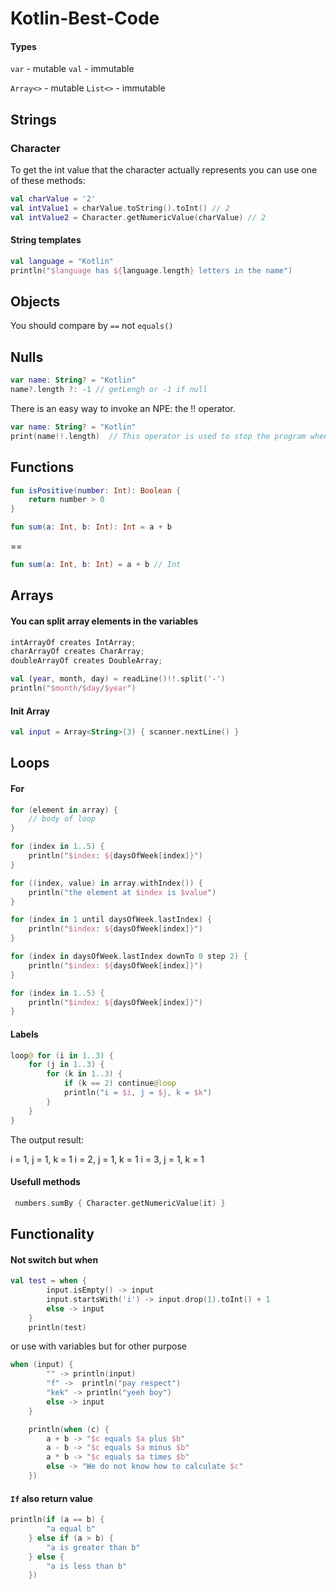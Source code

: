 # Kotlin-Best-Code

#### Types

`var` - mutable
`val` - immutable

`Array<>` - mutable
`List<>` - immutable


## Strings

### Character

To get the int value that the character actually represents you can use one of these methods:
```kotlin
val charValue = '2'
val intValue1 = charValue.toString().toInt() // 2
val intValue2 = Character.getNumericValue(charValue) // 2
```

#### String templates

```kotlin
val language = "Kotlin"
println("$language has ${language.length} letters in the name")
```

## Objects

You should compare by `==` not `equals()`


## Nulls

```kotlin
var name: String? = "Kotlin"
name?.length ?: -1 // getLengh or -1 if null
```

There is an easy way to invoke an NPE: the !! operator. 
```kotlin
var name: String? = "Kotlin"
print(name!!.length)  // This operator is used to stop the program when null is met.
```

## Functions

```kotlin
fun isPositive(number: Int): Boolean {
    return number > 0
}
```

```kotlin
fun sum(a: Int, b: Int): Int = a + b
```
==
```kotlin
fun sum(a: Int, b: Int) = a + b // Int
```
## Arrays

#### You can split array elements in the variables

```kotlin
intArrayOf creates IntArray;
charArrayOf creates CharArray;
doubleArrayOf creates DoubleArray;
```

```kotlin
val (year, month, day) = readLine()!!.split('-')
println("$month/$day/$year")
```

#### Init Array 

```kotlin
val input = Array<String>(3) { scanner.nextLine() }
```

## Loops

#### For

```kotlin
for (element in array) {
    // body of loop
}
```

```kotlin
for (index in 1..5) {
    println("$index: ${daysOfWeek[index]}")
}
```

```kotlin
for ((index, value) in array.withIndex()) {
    println("the element at $index is $value")
}
```

```kotlin
for (index in 1 until daysOfWeek.lastIndex) {
    println("$index: ${daysOfWeek[index]}")
}
```

```kotlin
for (index in daysOfWeek.lastIndex downTo 0 step 2) {
    println("$index: ${daysOfWeek[index]}")
}
```

```kotlin
for (index in 1..5) {
    println("$index: ${daysOfWeek[index]}")
}
```

#### Labels 

```kotlin
loop@ for (i in 1..3) {
    for (j in 1..3) {
        for (k in 1..3) {
            if (k == 2) continue@loop
            println("i = $i, j = $j, k = $k")
        }
    }
}
```

The output result:

i = 1, j = 1, k = 1
i = 2, j = 1, k = 1
i = 3, j = 1, k = 1

#### Usefull methods

```kotlin
 numbers.sumBy { Character.getNumericValue(it) }
```

## Functionality

#### Not switch but when

```kotlin
val test = when {
        input.isEmpty() -> input
        input.startsWith('i') -> input.drop(1).toInt() + 1
        else -> input
    }
    println(test)
```

or use with variables but for other purpose


```kotlin
when (input) {
        "" -> println(input)
        "f" ->  println("pay respect")
        "kek" -> println("yeeh boy")
        else -> input
    }
```

```kotlin
    println(when (c) {
        a + b -> "$c equals $a plus $b"
        a - b -> "$c equals $a minus $b"
        a * b -> "$c equals $a times $b"
        else -> "We do not know how to calculate $c"
    })
```


#### `If` also return value

```kotlin
println(if (a == b) {
        "a equal b"
    } else if (a > b) {
        "a is greater than b"
    } else {
        "a is less than b"
    })
```
